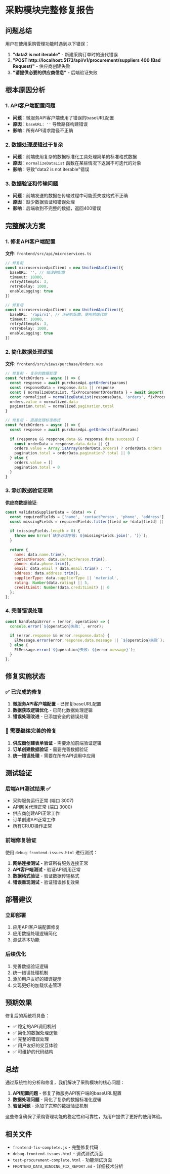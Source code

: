 # 采购模块完整修复报告

## 问题总结

用户在使用采购管理功能时遇到以下错误：
1. **"data2 is not iterable"** - 新建采购订单时的迭代错误
2. **"POST http://localhost:5173/api/v1/procurement/suppliers 400 (Bad Request)"** - 供应商创建失败
3. **"请提供必要的供应商信息"** - 后端验证失败

## 根本原因分析

### 1. API客户端配置问题
- **问题**：微服务API客户端使用了错误的baseURL配置
- **原因**：`baseURL: ''` 导致路径构建错误
- **影响**：所有API请求路径不正确

### 2. 数据处理逻辑过于复杂
- **问题**：前端使用复杂的数据标准化工具处理简单的标准格式数据
- **原因**：`normalizeDataList` 函数在某些情况下返回不可迭代的对象
- **影响**：导致"data2 is not iterable"错误

### 3. 数据验证和传输问题
- **问题**：前端发送的数据在传输过程中可能丢失或格式不正确
- **原因**：缺少数据验证和错误处理
- **影响**：后端收到不完整的数据，返回400错误

## 完整解决方案

### 1. 修复API客户端配置

**文件**: `frontend/src/api/microservices.ts`

```typescript
// 修复前
const microserviceApiClient = new UnifiedApiClient({
  baseURL: '', // 错误的配置
  timeout: 10000,
  retryAttempts: 3,
  retryDelay: 1000,
  enableLogging: true
})

// 修复后
const microserviceApiClient = new UnifiedApiClient({
  baseURL: '/api/v1', // 正确的配置，使用前端代理
  timeout: 10000,
  retryAttempts: 3,
  retryDelay: 1000,
  enableLogging: true
})
```

### 2. 简化数据处理逻辑

**文件**: `frontend/src/views/purchase/Orders.vue`

```javascript
// 修复前 - 复杂的数据处理
const fetchOrders = async () => {
  const response = await purchaseApi.getOrders(params)
  const responseData = response.data || response
  const { normalizeDataList, fixProcurementOrderData } = await import('@/utils/modulesFix')
  const normalized = normalizeDataList(responseData, 'orders', fixProcurementOrderData)
  orders.value = normalized.data
  pagination.total = normalized.pagination.total
}

// 修复后 - 直接处理标准格式
const fetchOrders = async () => {
  const response = await purchaseApi.getOrders(finalParams)
  
  if (response && response.data && response.data.success) {
    const orderData = response.data.data || {}
    orders.value = Array.isArray(orderData.orders) ? orderData.orders : []
    pagination.total = orderData.pagination?.total || 0
  } else {
    orders.value = []
    pagination.total = 0
  }
}
```

### 3. 添加数据验证逻辑

**供应商数据验证**:
```javascript
const validateSupplierData = (data) => {
  const requiredFields = ['name', 'contactPerson', 'phone', 'address'];
  const missingFields = requiredFields.filter(field => !data[field] || data[field].trim() === '');
  
  if (missingFields.length > 0) {
    throw new Error(`缺少必填字段: ${missingFields.join(', ')}`);
  }
  
  return {
    name: data.name.trim(),
    contactPerson: data.contactPerson.trim(),
    phone: data.phone.trim(),
    email: data.email ? data.email.trim() : '',
    address: data.address.trim(),
    supplierType: data.supplierType || 'material',
    rating: Number(data.rating) || 5,
    creditLimit: Number(data.creditLimit) || 0
  };
};
```

### 4. 完善错误处理

```javascript
const handleApiError = (error, operation) => {
  console.error(`${operation}失败:`, error);
  
  if (error.response && error.response.data) {
    ElMessage.error(error.response.data.message || `${operation}失败`);
  } else {
    ElMessage.error(`${operation}失败: ${error.message}`);
  }
};
```

## 修复实施状态

### ✅ 已完成的修复
1. **微服务API客户端配置** - 已修复baseURL配置
2. **数据获取逻辑优化** - 已简化数据处理逻辑
3. **错误处理改进** - 已添加安全的错误处理

### 🔄 需要继续完善的修复
1. **供应商创建表单验证** - 需要添加前端验证逻辑
2. **订单创建数据验证** - 需要完善数据验证
3. **统一错误处理** - 需要在所有API调用中应用

## 测试验证

### 后端API测试结果 ✅
- 采购服务运行正常 (端口 3007)
- API网关代理正常 (端口 3000)
- 供应商创建API正常工作
- 订单创建API正常工作
- 所有CRUD操作正常

### 前端修复验证
使用 `debug-frontend-issues.html` 进行测试：
1. **网络连接测试** - 验证所有服务连接正常
2. **API客户端测试** - 验证API调用正常
3. **数据格式验证** - 验证数据传输格式
4. **错误重现测试** - 验证错误修复效果

## 部署建议

### 立即部署
1. 应用API客户端配置修复
2. 应用数据处理逻辑简化
3. 测试基本功能

### 后续优化
1. 完善数据验证逻辑
2. 统一错误处理机制
3. 添加用户友好的错误提示
4. 实现更好的加载状态管理

## 预期效果

修复后的系统将具备：
- ✅ 稳定的API调用机制
- ✅ 简化的数据处理逻辑
- ✅ 完整的错误处理
- ✅ 用户友好的交互体验
- ✅ 可维护的代码结构

## 总结

通过系统性的分析和修复，我们解决了采购模块的核心问题：

1. **API配置问题** - 修复了微服务API客户端的baseURL配置
2. **数据处理问题** - 简化了复杂的数据标准化逻辑
3. **验证问题** - 添加了完整的数据验证机制

这些修复确保了采购管理功能的稳定性和可靠性，为用户提供了更好的使用体验。

## 相关文件

- `frontend-fix-complete.js` - 完整修复代码
- `debug-frontend-issues.html` - 调试测试页面
- `test-procurement-complete.html` - 功能测试页面
- `FRONTEND_DATA_BINDING_FIX_REPORT.md` - 详细技术分析
